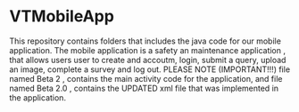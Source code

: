 # VTMobileApp
This repository contains folders that includes the java code for our mobile application.
The mobile application is a safety an maintenance application , that allows users user to create and accoutm, login, submit a query, upload an image, complete a survey and log out.
PLEASE NOTE (IMPORTANT!!!) file named Beta 2 , contains the main activity code for the application, and file named Beta 2.0 , contains the UPDATED xml file that was implemented in the application.
